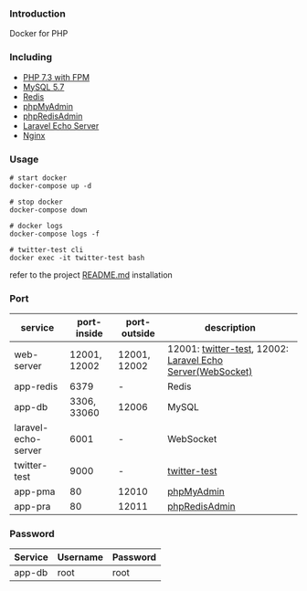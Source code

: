 ### Introduction
Docker for PHP

### Including
 - [PHP 7.3 with FPM](https://hub.docker.com/_/php)
 - [MySQL 5.7](https://hub.docker.com/_/mysql)
 - [Redis](https://hub.docker.com/_/redis)
 - [phpMyAdmin](https://hub.docker.com/r/phpmyadmin/phpmyadmin)
 - [phpRedisAdmin](https://hub.docker.com/r/erikdubbelboer/phpredisadmin)
 - [Laravel Echo Server](https://github.com/tlaverdure/laravel-echo-server)
 - [Nginx](https://hub.docker.com/_/nginx)

### Usage

```shell
# start docker
docker-compose up -d

# stop docker
docker-compose down

# docker logs
docker-compose logs -f
```

```shell
# twitter-test cli
docker exec -it twitter-test bash
```
refer to the project [README.md](https://github.com/danielhuang-030/twitter-test/blob/master/README.md) installation


### Port
| service  | port-inside | port-outside  | description |
|---|---|---|---|
| web-server  | 12001, 12002 | 12001, 12002 | 12001: [twitter-test](http://localhost:12001/api), 12002: [Laravel Echo Server(WebSocket)](http://localhost:12002) |
| app-redis | 6379 | - | Redis |
| app-db | 3306, 33060 | 12006 | MySQL |
| laravel-echo-server | 6001 | - | WebSocket |
| twitter-test | 9000 | - | [twitter-test](https://github.com/danielhuang-030/twitter-test) |
| app-pma | 80 | 12010 | [phpMyAdmin](http://localhost:12010) |
| app-pra | 80 | 12011 | [phpRedisAdmin](http://localhost:12011) |

### Password
| Service  | Username | Password  |
|---|---|---|
| app-db | root | root |
